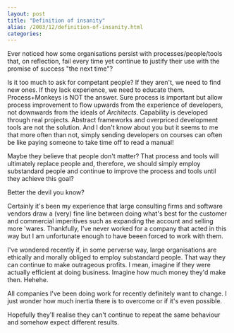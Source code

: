 ```yaml
---
layout: post
title: "Definition of insanity"
alias: /2003/12/definition-of-insanity.html
categories:
---
```

Ever noticed how some organisations persist with processes/people/tools that, on reflection, fail every time yet continue to justify their use with the promise of success "the next time"?

Is it too much to ask for competant people? If they aren't, we need to find new ones. If they lack experience, we need to educate them. Process+Monkeys is NOT the answer. Sure process is important but allow process improvement to flow upwards from the experience of developers, not downwards from the ideals of _Architects_. Capability is developed through real projects. Abstract frameworks and overpriced development tools are not the solution. And I don't know about you but it seems to me that more often than not, simply sending developers on courses can often be like paying someone to take time off to read a manual!

Maybe they believe that people don't matter? That process and tools will ultimately replace people and, therefore, we should simply employ substandard people and continue to improve the process and tools until they achieve this goal?

Better the devil you know?

Certainly it's been my experience that large consulting firms and software vendors draw a (very) fine line between doing what's best for the customer and commercial imperitives such as expanding the account and selling more 'wares. Thankfully, I've never worked for a company that acted in this way but I am unfortunate enough to have beeen forced to work with them.

I've wondered recently if, in some perverse way, large organisations are ethically and morally obliged to employ substandard people. That way they can continue to make outrageous profits. I mean, imagine if they were actually efficient at doing business. Imagine how much money they'd make then. Hehehe.

All companies I've been doing work for recently definitely want to change. I just wonder how much inertia there is to overcome or if it's even possible.

Hopefully they'll realise they can't continue to repeat the same behaviour and somehow expect different results.

